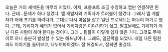 오늘은 거의 새싹톤을 마무리 지었다. 이제, 프롬프트 조금 수정하고 앱만 연결하면 된다. 근데 ..문제가 하나 생겼다. 앱 개발자와 기획자가 트러블이 생겼다. 그래서 앱 개발자가 아애 포기를 하려다가, 그대로 다시 마음을 잡고 일단 프로젝트는 마무리 하기로 했다. 근데, 기획자가 예의가 없어서 기획자랑은 이야기하기 싫고, 발표날에도 기획자가 아닌 다른 사람이 해야 한다는 것이다.
그래 .. 팀플이 이렇게 쉽지 않은 거다. 그것도 무페이로 하니 충분히 발생할 수 있는 해프닝이다. 그래도, 일단락을 되었다. 내일 다른 팀원과도 이야기를 들어보고, 나누어봐야겠다. 잘 해결되서, 잘되면 좋겠다.
